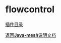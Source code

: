 # flowcontrol

[插件目录](../../javamesh-samples/javamesh-flowcontrol)

[定位 是什么]: todo
[功能 做什么]: todo
[使用方式 怎么做]: todo

[返回**Java-mesh**说明文档](../../README.md)
